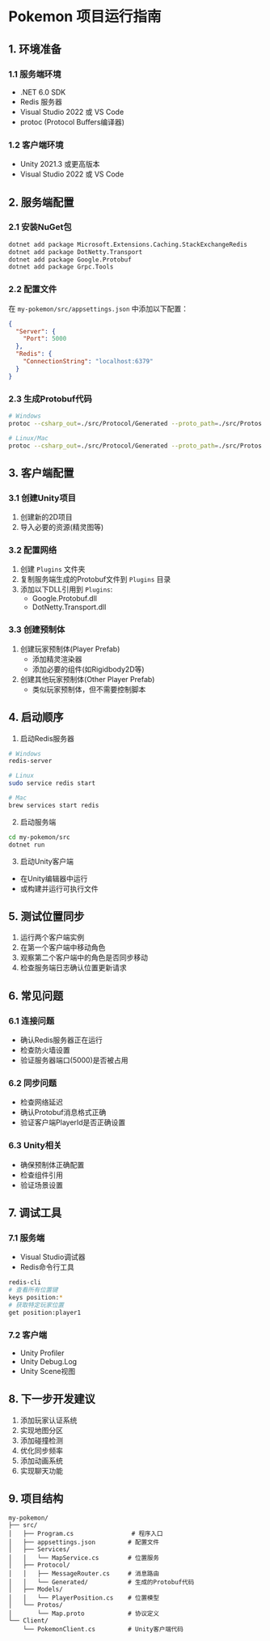 # Pokemon 项目运行指南

## 1. 环境准备

### 1.1 服务端环境
- .NET 6.0 SDK
- Redis 服务器
- Visual Studio 2022 或 VS Code
- protoc (Protocol Buffers编译器)

### 1.2 客户端环境
- Unity 2021.3 或更高版本
- Visual Studio 2022 或 VS Code

## 2. 服务端配置

### 2.1 安装NuGet包
```bash
dotnet add package Microsoft.Extensions.Caching.StackExchangeRedis
dotnet add package DotNetty.Transport
dotnet add package Google.Protobuf
dotnet add package Grpc.Tools
```

### 2.2 配置文件
在 `my-pokemon/src/appsettings.json` 中添加以下配置：

```json
{
  "Server": {
    "Port": 5000
  },
  "Redis": {
    "ConnectionString": "localhost:6379"
  }
}
```

### 2.3 生成Protobuf代码
```bash
# Windows
protoc --csharp_out=./src/Protocol/Generated --proto_path=./src/Protos Map.proto

# Linux/Mac
protoc --csharp_out=./src/Protocol/Generated --proto_path=./src/Protos ./src/Protos/Map.proto
```

## 3. 客户端配置

### 3.1 创建Unity项目
1. 创建新的2D项目
2. 导入必要的资源(精灵图等)

### 3.2 配置网络
1. 创建 `Plugins` 文件夹
2. 复制服务端生成的Protobuf文件到 `Plugins` 目录
3. 添加以下DLL引用到 `Plugins`:
   - Google.Protobuf.dll
   - DotNetty.Transport.dll

### 3.3 创建预制体
1. 创建玩家预制体(Player Prefab)
   - 添加精灵渲染器
   - 添加必要的组件(如Rigidbody2D等)
2. 创建其他玩家预制体(Other Player Prefab)
   - 类似玩家预制体，但不需要控制脚本

## 4. 启动顺序

1. 启动Redis服务器
```bash
# Windows
redis-server

# Linux
sudo service redis start

# Mac
brew services start redis
```

2. 启动服务端
```bash
cd my-pokemon/src
dotnet run
```

3. 启动Unity客户端
- 在Unity编辑器中运行
- 或构建并运行可执行文件

## 5. 测试位置同步

1. 运行两个客户端实例
2. 在第一个客户端中移动角色
3. 观察第二个客户端中的角色是否同步移动
4. 检查服务端日志确认位置更新请求

## 6. 常见问题

### 6.1 连接问题
- 确认Redis服务器正在运行
- 检查防火墙设置
- 验证服务器端口(5000)是否被占用

### 6.2 同步问题
- 检查网络延迟
- 确认Protobuf消息格式正确
- 验证客户端PlayerId是否正确设置

### 6.3 Unity相关
- 确保预制体正确配置
- 检查组件引用
- 验证场景设置

## 7. 调试工具

### 7.1 服务端
- Visual Studio调试器
- Redis命令行工具
```bash
redis-cli
# 查看所有位置键
keys position:*
# 获取特定玩家位置
get position:player1
```

### 7.2 客户端
- Unity Profiler
- Unity Debug.Log
- Unity Scene视图

## 8. 下一步开发建议

1. 添加玩家认证系统
2. 实现地图分区
3. 添加碰撞检测
4. 优化同步频率
5. 添加动画系统
6. 实现聊天功能

## 9. 项目结构
```
my-pokemon/
├── src/
│   ├── Program.cs                # 程序入口
│   ├── appsettings.json         # 配置文件
│   ├── Services/
│   │   └── MapService.cs        # 位置服务
│   ├── Protocol/
│   │   ├── MessageRouter.cs     # 消息路由
│   │   └── Generated/           # 生成的Protobuf代码
│   ├── Models/
│   │   └── PlayerPosition.cs    # 位置模型
│   └── Protos/
│       └── Map.proto            # 协议定义
└── Client/
    └── PokemonClient.cs         # Unity客户端代码
``` 